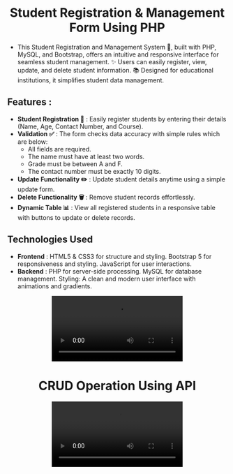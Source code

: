<h1 align="center">Student Registration & Management Form Using PHP </h1>

- This Student Registration and Management System 📝, built with PHP, MySQL, and Bootstrap, offers an intuitive and responsive interface for seamless student management. ✨ Users can easily register, view, update, and delete student information. 📚 Designed for educational institutions, it simplifies student data management.


## Features :
- <b>Student Registration 📝</b> : Easily register students by entering their details (Name, Age, Contact Number, and Course).
- <b>Validation ✅</b> : The form checks data accuracy with simple rules which are below:
    - All fields are required.
    - The name must have at least two words.
    - Grade must be between A and F.
    - The contact number must be exactly 10 digits.
- <b>Update Functionality ✏️</b> : Update student details anytime using a simple update form.
- <b>Delete Functionality 🗑️</b> : Remove student records effortlessly.
- <b>Dynamic Table 📊</b> : View all registered students in a responsive table with buttons to update or delete records.

## Technologies Used
- <b>Frontend</b> : HTML5 & CSS3 for structure and styling. Bootstrap 5 for responsiveness and styling. JavaScript for user interactions.
- <b>Backend</b> : PHP for server-side processing. MySQL for database management. Styling: A clean and modern user interface with animations and gradients.

<div align="center">
<video src="https://github.com/user-attachments/assets/eb4efa30-6840-42d3-b6d1-8ceccf5ecdc1"/>
</div>

<h1 align="center">CRUD Operation Using API</h1>

<div align="center">
<video src="https://github.com/user-attachments/assets/8f883ae0-7603-44ff-adbc-378b84412239"/>
</div>

